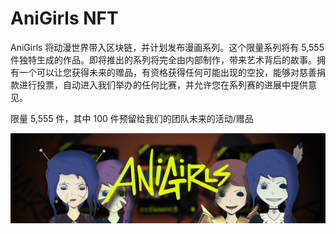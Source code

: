 # AniGirls NFT

AniGirls 将动漫世界带入区块链，并计划发布漫画系列。这个限量系列将有 5,555 件独特生成的作品。即将推出的系列将完全由内部制作，带来艺术背后的故事。拥有一个可以让您获得未来的赠品，有资格获得任何可能出现的空投，能够对慈善捐款进行投票，自动进入我们举办的任何比赛，并允许您在系列赛的进展中提供意见。

限量 5,555 件，其中 100 件预留给我们的团队未来的活动/赠品

![unnamed](unnamed.png)
